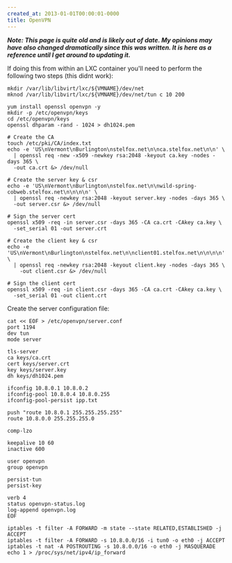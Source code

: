 ```yaml
---
created_at: 2013-01-01T00:00:01-0000
title: OpenVPN
---
```


***Note: This page is quite old and is likely out of date. My opinions may have
also changed dramatically since this was written. It is here as a reference
until I get around to updating it.***

If doing this from within an LXC container you'll need to perform the following
two steps (this didnt work):

```
mkdir /var/lib/libvirt/lxc/${VMNAME}/dev/net
mknod /var/lib/libvirt/lxc/${VMNAME}/dev/net/tun c 10 200
```

```
yum install openssl openvpn -y
mkdir -p /etc/openvpn/keys
cd /etc/openvpn/keys
openssl dhparam -rand - 1024 > dh1024.pem

# Create the CA
touch /etc/pki/CA/index.txt
echo -e 'US\nVermont\nBurlington\nstelfox.net\n\nca.stelfox.net\n\n' \
  | openssl req -new -x509 -newkey rsa:2048 -keyout ca.key -nodes -days 365 \
  -out ca.crt &> /dev/null

# Create the server key & csr
echo -e 'US\nVermont\nBurlington\nstelfox.net\n\nwild-spring-cobweb.stelfox.net\n\n\n\n' \
  | openssl req -newkey rsa:2048 -keyout server.key -nodes -days 365 \
  -out server.csr &> /dev/null

# Sign the server cert
openssl x509 -req -in server.csr -days 365 -CA ca.crt -CAkey ca.key \
  -set_serial 01 -out server.crt

# Create the client key & csr
echo -e 'US\nVermont\nBurlington\nstelfox.net\n\nclient01.stelfox.net\n\n\n\n' \
  | openssl req -newkey rsa:2048 -keyout client.key -nodes -days 365 \
    -out client.csr &> /dev/null

# Sign the client cert
openssl x509 -req -in client.csr -days 365 -CA ca.crt -CAkey ca.key \
  -set_serial 01 -out client.crt
```

Create the server configuration file:

```
cat << EOF > /etc/openvpn/server.conf
port 1194
dev tun
mode server

tls-server
ca keys/ca.crt
cert keys/server.crt
key keys/server.key
dh keys/dh1024.pem

ifconfig 10.8.0.1 10.8.0.2
ifconfig-pool 10.8.0.4 10.8.0.255
ifconfig-pool-persist ipp.txt

push "route 10.8.0.1 255.255.255.255"
route 10.8.0.0 255.255.255.0

comp-lzo

keepalive 10 60
inactive 600

user openvpn
group openvpn

persist-tun
persist-key

verb 4
status openvpn-status.log
log-append openvpn.log
EOF
```

```
iptables -t filter -A FORWARD -m state --state RELATED,ESTABLISHED -j ACCEPT
iptables -t filter -A FORWARD -s 10.8.0.0/16 -i tun0 -o eth0 -j ACCEPT
iptables -t nat -A POSTROUTING -s 10.8.0.0/16 -o eth0 -j MASQUERADE
echo 1 > /proc/sys/net/ipv4/ip_forward
```
